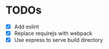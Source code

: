 # TODOs

- [X] Add eslint
- [X] Replace requirejs with webpack
- [X] Use express to serve build directory
